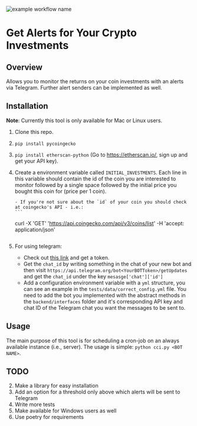 ![example workflow name](https://github.com/oren0e/check-crypto-investments/workflows/CI/badge.svg)

# Get Alerts for Your Crypto Investments

## Overview

Allows you to monitor the returns on your coin investments
with an alerts via Telegram. Further alert senders can be implemented as well.

## Installation

**Note**: Currently this tool is only available for Mac or Linux users.

1.  Clone this repo.
2.  `pip install pycoingecko`
3.  `pip install etherscan-python` (Go to https://etherscan.io/, sign up and get your API key).
4.  Create a environment variable called `INITIAL_INVESTMENTS`. Each line in this variable
    should contain the id of the coin you are interested to monitor followed by a single space
    followed by the initial price you bought this coin for (price per 1 coin).

        - If you're not sure about the `id` of your coin you should check at coingecko's API - i.e.:
        ```

    curl -X 'GET' 'https://api.coingecko.com/api/v3/coins/list' -H 'accept: application/json'

    ```

    ```

5.  For using telegram:
    - Check out [this link](https://core.telegram.org/bots#6-botfather) and get a token.
    - Get the `chat_id` by writing something in the chat of your new bot and then
      visit `https://api.telegram.org/bot<YourBOTToken>/getUpdates` and get the `chat_id` under the key
      `mesasge['chat']['id']`
    - Add a configuration environment variable with a `yml` structure, you can see an example in the
      `tests/data/correct_config.yml` file. You need to add the bot you implemented with the abstract methods
      in the `backend/interfaces` folder and it's corresponding API key and chat ID of the Telegram chat you want
      the messages to be sent to.

## Usage

The main purpose of this tool is for scheduling a cron-job on an always available instance (i.e., server).
The usage is simple: `python cci.py <BOT NAME>`.

## TODO

2. Make a library for easy installation
3. Add an option for a threshold only above which alerts will be sent to Telegram
4. Write more tests
5. Make available for Windows users as well
6. Use poetry for requirements
